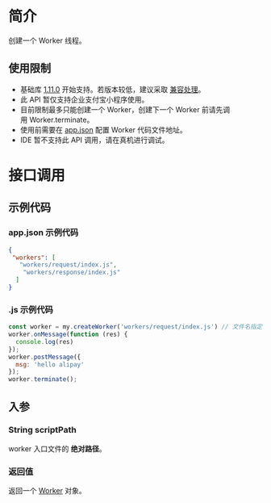 # 简介

创建一个 Worker 线程。

## 使用限制

- 基础库 [1.11.0](https://opendocs.alipay.com/mini/framework/lib) 开始支持。若版本较低，建议采取 [兼容处理](https://opendocs.alipay.com/mini/framework/compatibility)。
- 此 API 暂仅支持企业支付宝小程序使用。
- 目前限制最多只能创建一个 Worker，创建下一个 Worker 前请先调用 Worker.terminate。
- 使用前需要在 [app.json](https://opendocs.alipay.com/mini/framework/app-json#workers) 配置 Worker 代码文件地址。
- IDE 暂不支持此 API 调用，请在真机进行调试。

# 接口调用

## 示例代码

### app.json 示例代码
```json
{
 "workers": [
   "workers/request/index.js",
    "workers/response/index.js"
  ]
}
```

### .js 示例代码
```javascript
const worker = my.createWorker('workers/request/index.js') // 文件名指定 worker 的入口文件路径，绝对路径
worker.onMessage(function (res) {
  console.log(res)
});
worker.postMessage({
  msg: 'hello alipay'
});
worker.terminate();
```

## 入参

### String scriptPath
worker 入口文件的 **绝对路径**。

### 返回值
返回一个 [Worker](https://opendocs.alipay.com/mini/api/worker) 对象。
